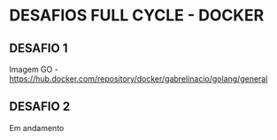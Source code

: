 # DESAFIOS FULL CYCLE - DOCKER

## DESAFIO 1
Imagem GO - https://hub.docker.com/repository/docker/gabrelinacio/golang/general

## DESAFIO 2
Em andamento